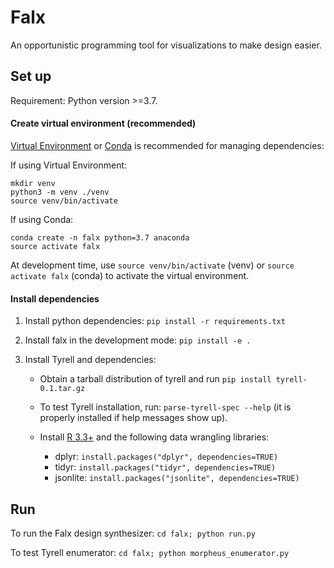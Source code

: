 # Falx

An opportunistic programming tool for visualizations to make design easier.

## Set up

Requirement: Python version >=3.7.

#### Create virtual environment (recommended)

[Virtual Environment](<https://docs.python.org/3/library/venv.html>) or [Conda](https://www.anaconda.com/download/#macos) is recommended for managing dependencies:

If using Virtual Environment:

   ```
   mkdir venv
   python3 -m venv ./venv
   source venv/bin/activate
   ```
   
If using Conda:

   ```
   conda create -n falx python=3.7 anaconda
   source activate falx
   ```
   
At development time, use `source venv/bin/activate` (venv) or `source activate falx` (conda) to activate the virtual environment.

#### Install dependencies

1. Install python dependencies: `pip install -r requirements.txt`

2. Install falx in the development mode: `pip install -e .`

3. Install Tyrell and dependencies:

   * Obtain a tarball distribution of tyrell and run `pip install tyrell-0.1.tar.gz`

   * To test Tyrell installation, run: `parse-tyrell-spec --help` (it is properly installed if help messages show up).

   * Install [R 3.3+](https://cran.r-project.org/bin/macosx/R-3.5.2.pkg) and the following data wrangling libraries:
       - dplyr: `install.packages("dplyr", dependencies=TRUE)`
       - tidyr: `install.packages("tidyr", dependencies=TRUE)`
       - jsonlite: `install.packages("jsonlite", dependencies=TRUE)`

## Run

To run the Falx design synthesizer: `cd falx; python run.py`

To test Tyrell enumerator: `cd falx; python morpheus_enumerator.py`
